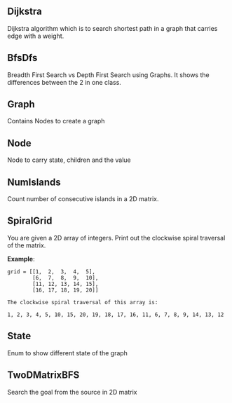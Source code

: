 ## Dijkstra

Dijkstra algorithm which is to search shortest path in a graph that carries edge with a weight.

## BfsDfs

Breadth First Search vs Depth First Search using Graphs. It shows the differences between the 2 in one class.

## Graph

Contains Nodes to create a graph

## Node

Node to carry state, children and the value

## NumIslands

Count number of consecutive islands in a 2D matrix.

## SpiralGrid

You are given a 2D array of integers. Print out the clockwise spiral traversal of the matrix.

**Example**:
```
grid = [[1,  2,  3,  4,  5],
        [6,  7,  8,  9,  10],
        [11, 12, 13, 14, 15],
        [16, 17, 18, 19, 20]]

The clockwise spiral traversal of this array is:

1, 2, 3, 4, 5, 10, 15, 20, 19, 18, 17, 16, 11, 6, 7, 8, 9, 14, 13, 12
```

## State

Enum to show different state of the graph

## TwoDMatrixBFS

Search the goal from the source in 2D matrix